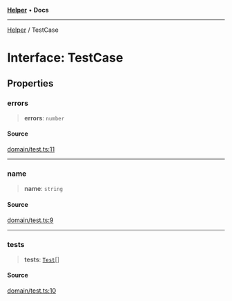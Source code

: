 [**Helper**](../README.md) • **Docs**

***

[Helper](../README.md) / TestCase

# Interface: TestCase

## Properties

### errors

> **errors**: `number`

#### Source

[domain/test.ts:11](https://github.com/data7expressions/data7expressions/blob/b16c30d7c6ef8837b57b5372523e67937b5f2850/packages/h3lp/src/lib/domain/test.ts#L11)

***

### name

> **name**: `string`

#### Source

[domain/test.ts:9](https://github.com/data7expressions/data7expressions/blob/b16c30d7c6ef8837b57b5372523e67937b5f2850/packages/h3lp/src/lib/domain/test.ts#L9)

***

### tests

> **tests**: [`Test`](Test.md)[]

#### Source

[domain/test.ts:10](https://github.com/data7expressions/data7expressions/blob/b16c30d7c6ef8837b57b5372523e67937b5f2850/packages/h3lp/src/lib/domain/test.ts#L10)
